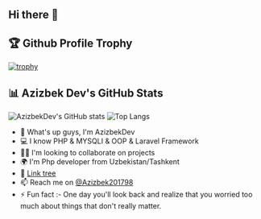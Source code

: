 ## Hi there 👋

<!--
**AzizbekZiyodullayev2024/AzizbekZiyodullayev2024** is a ✨ _special_ ✨ repository because its `README.md` (this file) appears on your GitHub profile.

Here are some ideas to get you started:

- 🔭 I’m currently working on ...
- 🌱 I’m currently learning ...
- 👯 I’m looking to collaborate on ...
- 🤔 I’m looking for help with ...
- 💬 Ask me about ...
- 📫 How to reach me: ...
- 😄 Pronouns: ...
- ⚡ Fun fact: ...
-->
## 🏆 Github Profile Trophy

[![trophy](https://github-profile-trophy.vercel.app/?username=AzizbekDev&theme=dracula)](https://github.com/ryo-ma/github-profile-trophy)
## 📊 Azizbek Dev's GitHub Stats

![AzizbekDev's GitHub stats](https://github-readme-stats.vercel.app/api?username=AzizbekZiyodullayev2024&show_icons=true&theme=dracula)
![Top Langs](https://github-readme-stats.vercel.app/api/top-langs/?username=AzizbekZiyodullayev2024&layout=compact&theme=dracula)
- 👋 What's up guys, I'm AzizbekDev
- 💻 I know PHP & MYSQLI & OOP & Laravel Framework
- 👨‍💻 I'm looking to collaborate on projects
- 🌍 I'm Php developer from Uzbekistan/Tashkent
- 🔗 [Link tree](your-link-tree-url)
- 📫 Reach me on [@Azizbek201798](telegram-link)
- ⚡ Fun fact :- One day you'll look back and realize that you worried too much about things that don't really matter.
